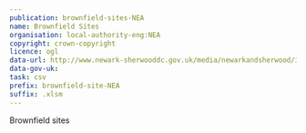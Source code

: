 ```yaml
---
publication: brownfield-sites-NEA
name: Brownfield Sites
organisation: local-authority-eng:NEA
copyright: crown-copyright
licence: ogl
data-url: http://www.newark-sherwooddc.gov.uk/media/newarkandsherwood/imagesandfiles/planningpolicy/pdfs/brownfieldlandregister/NewarkandSherwood_2017-12-20_rev3.xlsm
data-gov-uk: 
task: csv
prefix: brownfield-site-NEA
suffix: .xlsm
---
```


Brownfield sites

